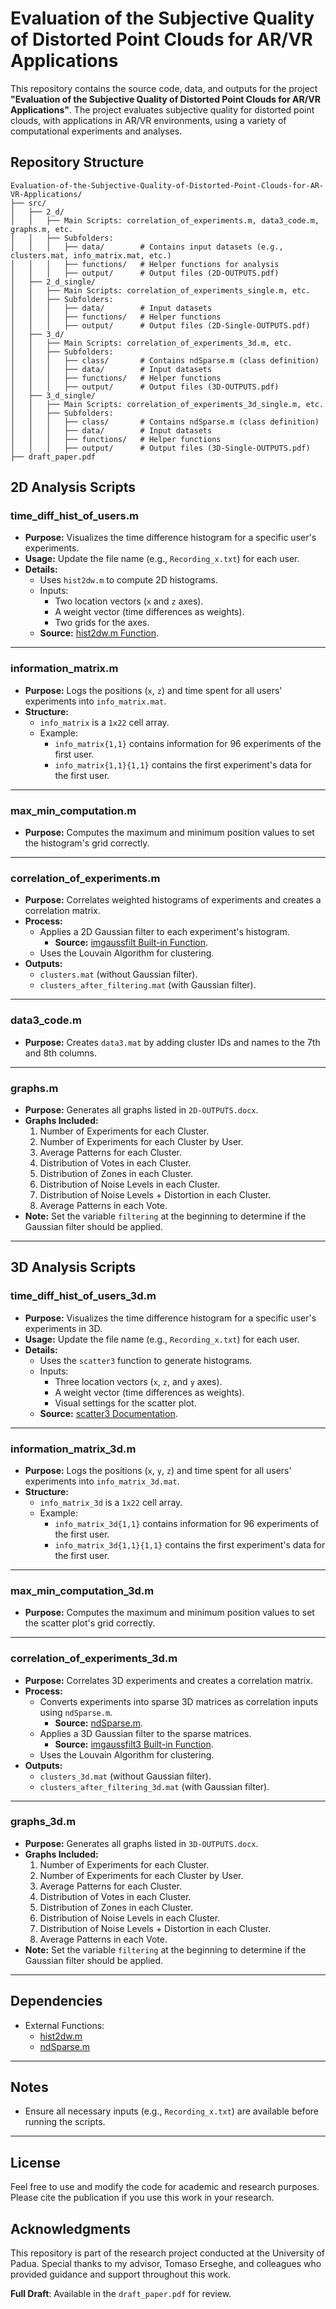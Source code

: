# Evaluation of the Subjective Quality of Distorted Point Clouds for AR/VR Applications

This repository contains the source code, data, and outputs for the project **"Evaluation of the Subjective Quality of Distorted Point Clouds for AR/VR Applications"**. The project evaluates subjective quality for distorted point clouds, with applications in AR/VR environments, using a variety of computational experiments and analyses.

## Repository Structure

```
Evaluation-of-the-Subjective-Quality-of-Distorted-Point-Clouds-for-AR-VR-Applications/
├── src/
│   ├── 2_d/
│   │   ├── Main Scripts: correlation_of_experiments.m, data3_code.m, graphs.m, etc.
│   │   ├── Subfolders:
│   │   │   ├── data/        # Contains input datasets (e.g., clusters.mat, info_matrix.mat, etc.)
│   │   │   ├── functions/   # Helper functions for analysis
│   │   │   ├── output/      # Output files (2D-OUTPUTS.pdf)
│   ├── 2_d_single/
│   │   ├── Main Scripts: correlation_of_experiments_single.m, etc.
│   │   ├── Subfolders:
│   │   │   ├── data/        # Input datasets
│   │   │   ├── functions/   # Helper functions
│   │   │   ├── output/      # Output files (2D-Single-OUTPUTS.pdf)
│   ├── 3_d/
│   │   ├── Main Scripts: correlation_of_experiments_3d.m, etc.
│   │   ├── Subfolders:
│   │   │   ├── class/       # Contains ndSparse.m (class definition)
│   │   │   ├── data/        # Input datasets
│   │   │   ├── functions/   # Helper functions
│   │   │   ├── output/      # Output files (3D-OUTPUTS.pdf)
│   ├── 3_d_single/
│   │   ├── Main Scripts: correlation_of_experiments_3d_single.m, etc.
│   │   ├── Subfolders:
│   │   │   ├── class/       # Contains ndSparse.m (class definition)
│   │   │   ├── data/        # Input datasets
│   │   │   ├── functions/   # Helper functions
│   │   │   ├── output/      # Output files (3D-Single-OUTPUTS.pdf)
├── draft_paper.pdf
```

## 2D Analysis Scripts

### **time_diff_hist_of_users.m**
- **Purpose:** Visualizes the time difference histogram for a specific user's experiments.
- **Usage:** Update the file name (e.g., `Recording_x.txt`) for each user.
- **Details:** 
  - Uses `hist2dw.m` to compute 2D histograms.
  - Inputs: 
    - Two location vectors (`x` and `z` axes).
    - A weight vector (time differences as weights).
    - Two grids for the axes.
  - **Source:** [hist2dw.m Function](https://stackoverflow.com/questions/47106963/how-to-create-a-weighted-2d-histogram).

---

### **information_matrix.m**
- **Purpose:** Logs the positions (`x`, `z`) and time spent for all users' experiments into `info_matrix.mat`.
- **Structure:** 
  - `info_matrix` is a `1x22` cell array.
  - Example: 
    - `info_matrix{1,1}` contains information for 96 experiments of the first user.
    - `info_matrix{1,1}{1,1}` contains the first experiment's data for the first user.

---

### **max_min_computation.m**
- **Purpose:** Computes the maximum and minimum position values to set the histogram's grid correctly.

---

### **correlation_of_experiments.m**
- **Purpose:** Correlates weighted histograms of experiments and creates a correlation matrix.
- **Process:**
  - Applies a 2D Gaussian filter to each experiment's histogram.  
    - **Source:** [imgaussfilt Built-in Function](https://it.mathworks.com/help/images/ref/imgaussfilt.html).
  - Uses the Louvain Algorithm for clustering.
- **Outputs:**
  - `clusters.mat` (without Gaussian filter).
  - `clusters_after_filtering.mat` (with Gaussian filter).

---

### **data3_code.m**
- **Purpose:** Creates `data3.mat` by adding cluster IDs and names to the 7th and 8th columns.

---

### **graphs.m**
- **Purpose:** Generates all graphs listed in `2D-OUTPUTS.docx`.
- **Graphs Included:**
  1. Number of Experiments for each Cluster.
  2. Number of Experiments for each Cluster by User.
  3. Average Patterns for each Cluster.
  4. Distribution of Votes in each Cluster.
  5. Distribution of Zones in each Cluster.
  6. Distribution of Noise Levels in each Cluster.
  7. Distribution of Noise Levels + Distortion in each Cluster.
  8. Average Patterns in each Vote.
- **Note:** Set the variable `filtering` at the beginning to determine if the Gaussian filter should be applied.

---

## 3D Analysis Scripts

### **time_diff_hist_of_users_3d.m**
- **Purpose:** Visualizes the time difference histogram for a specific user's experiments in 3D.
- **Usage:** Update the file name (e.g., `Recording_x.txt`) for each user.
- **Details:** 
  - Uses the `scatter3` function to generate histograms.
  - Inputs: 
    - Three location vectors (`x`, `z`, and `y` axes).
    - A weight vector (time differences as weights).
    - Visual settings for the scatter plot.
  - **Source:** [scatter3 Documentation](https://it.mathworks.com/help/matlab/visualize/visualizing-four-dimensional-data.html).

---

### **information_matrix_3d.m**
- **Purpose:** Logs the positions (`x`, `y`, `z`) and time spent for all users' experiments into `info_matrix_3d.mat`.
- **Structure:** 
  - `info_matrix_3d` is a `1x22` cell array.
  - Example: 
    - `info_matrix_3d{1,1}` contains information for 96 experiments of the first user.
    - `info_matrix_3d{1,1}{1,1}` contains the first experiment's data for the first user.

---

### **max_min_computation_3d.m**
- **Purpose:** Computes the maximum and minimum position values to set the scatter plot's grid correctly.

---

### **correlation_of_experiments_3d.m**
- **Purpose:** Correlates 3D experiments and creates a correlation matrix.
- **Process:**
  - Converts experiments into sparse 3D matrices as correlation inputs using `ndSparse.m`.
    - **Source:** [ndSparse.m](https://it.mathworks.com/matlabcentral/fileexchange/29832-n-dimensional-sparse-arrays).
  - Applies a 3D Gaussian filter to the sparse matrices.
    - **Source:** [imgaussfilt3 Built-in Function](https://it.mathworks.com/help/images/ref/imgaussfilt3.html).
  - Uses the Louvain Algorithm for clustering.
- **Outputs:**
  - `clusters_3d.mat` (without Gaussian filter).
  - `clusters_after_filtering_3d.mat` (with Gaussian filter).

---

### **graphs_3d.m**
- **Purpose:** Generates all graphs listed in `3D-OUTPUTS.docx`.
- **Graphs Included:**
  1. Number of Experiments for each Cluster.
  2. Number of Experiments for each Cluster by User.
  3. Average Patterns for each Cluster.
  4. Distribution of Votes in each Cluster.
  5. Distribution of Zones in each Cluster.
  6. Distribution of Noise Levels in each Cluster.
  7. Distribution of Noise Levels + Distortion in each Cluster.
  8. Average Patterns in each Vote.
- **Note:** Set the variable `filtering` at the beginning to determine if the Gaussian filter should be applied.

---

## Dependencies
- External Functions:
  - [hist2dw.m](https://stackoverflow.com/questions/47106963/how-to-create-a-weighted-2d-histogram)
  - [ndSparse.m](https://it.mathworks.com/matlabcentral/fileexchange/29832-n-dimensional-sparse-arrays)

---


## Notes
- Ensure all necessary inputs (e.g., `Recording_x.txt`) are available before running the scripts.
---

## License
Feel free to use and modify the code for academic and research purposes. Please cite the publication if you use this work in your research.

## Acknowledgments
This repository is part of the research project conducted at the University of Padua. Special thanks to my advisor, Tomaso Erseghe, and colleagues who provided guidance and support throughout this work.

**Full Draft**: Available in the `draft_paper.pdf` for review.